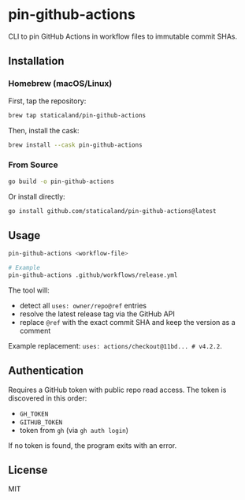 # pin-github-actions

CLI to pin GitHub Actions in workflow files to immutable commit SHAs.

## Installation

### Homebrew (macOS/Linux)

First, tap the repository:

```bash
brew tap staticaland/pin-github-actions
```

Then, install the cask:

```bash
brew install --cask pin-github-actions
```

### From Source

```bash
go build -o pin-github-actions
```

Or install directly:

```bash
go install github.com/staticaland/pin-github-actions@latest
```

## Usage

```bash
pin-github-actions <workflow-file>

# Example
pin-github-actions .github/workflows/release.yml
```

The tool will:
- detect all `uses: owner/repo@ref` entries
- resolve the latest release tag via the GitHub API
- replace `@ref` with the exact commit SHA and keep the version as a comment

Example replacement: `uses: actions/checkout@11bd... # v4.2.2`.

## Authentication

Requires a GitHub token with public repo read access. The token is discovered in this order:
- `GH_TOKEN`
- `GITHUB_TOKEN`
- token from `gh` (via `gh auth login`)

If no token is found, the program exits with an error.

## License

MIT
